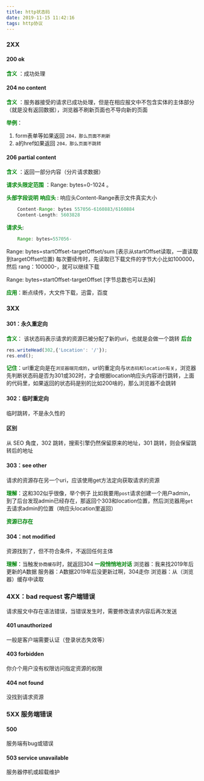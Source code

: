 ```yaml
---
title: http状态码
date: 2019-11-15 11:42:16
tags: http协议
---
```


### 2XX

#### 200 ok
<span style='color:#00860b;font-weight: bold;'>含义</span> ：成功处理

#### 204 no content
 <span style='color:#00860b;font-weight: bold;'>含义</span> ：服务器接受的请求已成功处理，但是在相应报文中不包含实体的主体部分（就是没有返回数据），浏览器不刷新页面也不导向新的页面

<span style='color:#00860b;font-weight: bold;'>举例</span>：
1. form表单等如果返回 ` 204，那么页面不刷新   `
2. a的href如果返回 ` 204，那么页面不跳转 `

#### 206 partial content
<span style='color:#00860b;font-weight: bold;'>含义</span> ：返回一部分内容（分片请求数据）

<span style='color:#00860b;font-weight: bold;'>请求头限定范围</span> ：Range: bytes=0-1024 。

<span style='color:#00860b;font-weight: bold;'>头部字段说明</span>
<span style='color:#00860b;font-weight: bold;'>响应头 </span>:
响应头Content-Range表示文件真实大小
``` javascript
    Content-Range: bytes 557056-6160883/6160884
    Content-Length: 5603828
```
<span style='color:#00860b;font-weight: bold;'>请求头</span>:
``` javascript
    Range: bytes=557056-
```

Range: bytes=startOffset-targetOffset/sum  [表示从startOffset读取，一直读取到targetOffset位置)
每次要续传时，先读取已下载文件的字节大小比如100000，然后 rang：100000-，就可以继续下载

Range: bytes=startOffset-targetOffset  [字节总数也可以去掉]

<span style='color:#00860b;font-weight: bold;'>应用</span>：断点续传，大文件下载，迅雷，百度



### 3XX
#### 301：永久重定向
<span style='color:#00860b;font-weight: bold;'>含义</span>：
	该状态码表示请求的资源已被分配了新的uri，也就是会做一个跳转
<span style='color:#00860b;font-weight: bold;'>后台 </span>
``` javascript
res.writeHead(302,{'Location': '/'});
res.end();
```
<span style='color:#00860b;font-weight: bold;'>记住</span>：url重定向是在`浏览器端完成的`，url的重定向与`状态码和location有关`，浏览器先判断状态码是否为301或302时，才会根据location响应头内容进行跳转，上面的代码里，如果返回的状态码是别的比如200啥的，那么浏览器不会跳转

####  302：临时重定向
临时跳转，不是永久性的

#### 区别
从 SEO 角度，302 跳转，搜索引擎仍然保留原来的地址，301 跳转，则会保留跳转后的地址

#### 303：see other

请求的资源存在另一个uri，应该使用get方法定向获取请求的资源

<span style='color:#00860b;font-weight: bold;'>理解</span>：这和302似乎很像，举个例子
比如我要用`post`请求创建一个用户admin，到了后台发现admin已经存在，那返回个303和location位置，然后浏览器用`get`去请求admin的位置（响应头location里返回）

<span style='color:#00860b;font-weight: bold;'>资源已存在</span>


####  304：not modified
资源找到了，但不符合条件，不返回任何主体

<span style='color:#00860b;font-weight: bold;'>理解</span>：当触发`协商缓存`时，就返回304
<span style='color:#00860b;font-weight: bold;'>一段悄悄地对话</span>
浏览器：我来找2019年后更新的A数据
服务器：A数据2019年后没更新过啊，304走你
浏览器：从（浏览器）缓存中读取

### 4XX：bad request 客户端错误
请求报文中存在语法错误，当错误发生时，需要修改请求内容后再次发送

#### 401 unauthorized
一般是客户端需要认证（登录状态失效等）

#### 403 forbidden
你介个用户没有权限访问指定资源的权限

#### 404 not found
没找到请求资源


### 5XX 服务端错误

#### 500
服务端有bug或错误

#### 503 service unavailable
服务器停机或超载维护
